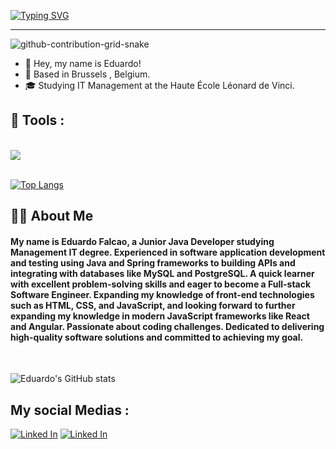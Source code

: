 <a href="https://git.io/typing-svg"><img src="https://readme-typing-svg.herokuapp.com?font=JetBrains+Mono&pause=1000&color=4DF745&random=false&width=435&lines=Hi+There!+%F0%9F%91%8B;+%E2%9C%A8+You're+welcome+to+my+Github.+%E2%9C%A8;I'm+Full-Stack+Developer;I'm+Back-End+Developer" alt="Typing SVG" /></a>

---
![github-contribution-grid-snake](https://github.com/Edufalcao14/Edufalcao14/blob/output/github-contribution-grid-snake-dark.svg)


- 👋 Hey, my name is Eduardo!
- 📍 Based in Brussels , Belgium.
- 🎓 Studying IT Management at the Haute École Léonard de Vinci.
## 📱 Tools : 
<br>
<div>
  <img  align="center" src="https://skillicons.dev/icons?i=java,spring,javascript,express,nodejs,html,css,react,postgres,git,linux" />
</div>
<br>

[![Top Langs](https://github-readme-stats.vercel.app/api/top-langs/?username=Edufalcao14&layout=compact)](https://github.com/Edufalcao14/github-readme-stats)


## 👩‍💻 About Me

#### My name is Eduardo Falcao, a Junior Java Developer studying  Management IT degree. Experienced in software application development and testing using Java and Spring frameworks  to building  APIs and integrating with databases like MySQL and PostgreSQL. A quick learner with excellent problem-solving skills and eager to become a Full-stack Software Engineer. Expanding my knowledge of front-end technologies such as HTML, CSS, and JavaScript, and looking forward to further expanding my knowledge in modern JavaScript frameworks like React and Angular. Passionate about coding challenges. Dedicated to delivering high-quality software solutions and committed to achieving my goal.

<br>

![Eduardo's GitHub stats](https://github-readme-stats.vercel.app/api?username=Edufalcao14&show_icons=true&theme=onedark)



## My social Medias :

[![Linked In](https://img.shields.io/badge/LinkedIn-0077B5?style=for-the-badge&logo=linkedin&logoColor=white)](https://www.linkedin.com/in/edusampaiofalcao/)
[![Linked In](https://img.shields.io/badge/Gmail-D14836?style=for-the-badge&logo=gmail&logoColor=white)](https://mail.google.com/mail/u/0/?tab=rm&ogbl#inbox?compose=CllgCJvlHtkcnfxKRDDrzHRgJQKWqRVwfgXZRMSQprcjfnrKbCMvPcgkgGTvmtcHCGPqWxzRTdB)
